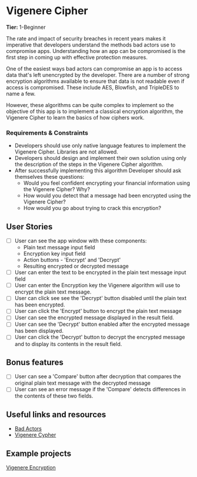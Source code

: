 # Vigenere Cipher

**Tier:** 1-Beginner

The rate and impact of security breaches in recent years makes it imperative
that developers understand the methods bad actors use to compromise apps. 
Understanding how an app can be compromised is the first step in coming up 
with effective protection measures.

One of the easiest ways bad actors can compromise an app is to access
data that's left unencrypted by the developer. There are a number of strong
encryption algorithms available to ensure that data is not readable even if
access is compromised. These include AES, Blowfish, and TripleDES to name a
few. 

However, these algorithms can be quite complex to implement so the objective
of this app is to implement a classical encryption algorithm, the Vigenere
Cipher to learn the basics of how ciphers work.

### Requirements & Constraints

- Developers should use only native language features to implement the Vigenere
Cipher. Libraries are not allowed.
- Developers should design and implement their own solution using only the
description of the steps in the Vigenere Cipher algorithm.
- After successfully implementing this algorithm Developer should ask
themselves these questions:
    - Would you feel confident encrypting your financial information using the
    Vigenere Cipher? Why?
    - How would you detect that a message had been encrypted using the
    Vigenere Cipher?
    - How would you go about trying to crack this encryption?

## User Stories

-   [ ] User can see the app window with these components:
    - Plain text message input field
    - Encryption key input field
    - Action buttons - 'Encrypt' and 'Decrypt'
    - Resulting encrypted or decrypted message
-   [ ] User can enter the text to be encrypted in the plain text message input
field
-   [ ] User can enter the Encryption key the Vigenere algorithm will use to
encrypt the plain text message.
-   [ ] User can click see see the 'Decrypt' button disabled until the plain
text has been encrypted.
-   [ ] User can click the 'Encrypt' button to encrypt the plain text message
-   [ ] User can see the encrypted message displayed in the result field.
-   [ ] User can see the 'Decrypt' button enabled after the encrypted message
has been displayed.
-   [ ] User can click the 'Decrypt' button to decrypt the encrypted message
and to display its contents in the result field.

## Bonus features

-   [ ] User can see a 'Compare' button after decryption that compares the 
original plain text message with the decrypted message
-   [ ] User can see an error message if the 'Compare' detects differences
in the contents of these two fields.

## Useful links and resources

- [Bad Actors](http://solutionsreservoir.com/resources/introduction-to-cybersecurity/part-1-cybersecurity-overview)
- [Vigenere Cypher](https://www.geeksforgeeks.org/vigenere-cipher/)

## Example projects

[Vigenere Encryption](https://codepen.io/max1128/pen/VdyJmd)
